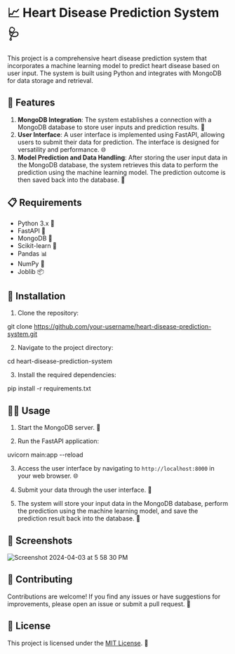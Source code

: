 # 📈 Heart Disease Prediction System 🩺

This project is a comprehensive heart disease prediction system that incorporates a machine learning model to predict heart disease based on user input. The system is built using Python and integrates with MongoDB for data storage and retrieval.

## 🚀 Features

1. **MongoDB Integration**: The system establishes a connection with a MongoDB database to store user inputs and prediction results. 📂
2. **User Interface**: A user interface is implemented using FastAPI, allowing users to submit their data for prediction. The interface is designed for versatility and performance. 🌐
3. **Model Prediction and Data Handling**: After storing the user input data in the MongoDB database, the system retrieves this data to perform the prediction using the machine learning model. The prediction outcome is then saved back into the database. 🔮

## 📋 Requirements

- Python 3.x 🐍
- FastAPI 🚀
- MongoDB 📂
- Scikit-learn 🧠
- Pandas 📊
- NumPy 🔢
- Joblib 📦

## 🚀 Installation

1. Clone the repository:


git clone https://github.com/your-username/heart-disease-prediction-system.git

2. Navigate to the project directory:


cd heart-disease-prediction-system

3. Install the required dependencies:


pip install -r requirements.txt

## 🏃‍♂️ Usage

1. Start the MongoDB server. 🚀

2. Run the FastAPI application:


uvicorn main:app --reload

3. Access the user interface by navigating to `http://localhost:8000` in your web browser. 🌐

4. Submit your data through the user interface. 📝

5. The system will store your input data in the MongoDB database, perform the prediction using the machine learning model, and save the prediction result back into the database. 💾

## 📸 Screenshots

![Screenshot 2024-04-03 at 5 58 30 PM](https://github.com/shivayapandey/heart_disease_prediction/assets/143429039/43be65d8-8f55-490e-8fb4-b4d442c8d1ae)

## 🤝 Contributing

Contributions are welcome! If you find any issues or have suggestions for improvements, please open an issue or submit a pull request. 🙌

## 📄 License

This project is licensed under the [MIT License](LICENSE). 📜
